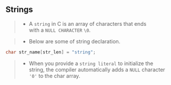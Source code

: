 ## Strings

> - A `string` in C is an array of characters that ends <br />
    with a `NULL CHARACTER` `\0`.

> - Below are some of string declaration.

```c
char str_name[str_len] = "string";
```

> - When you provide a `string literal` to initialize the <br />
    string, the compiler automatically adds a `NULL` character <br />
    `'0'` to the char array.
